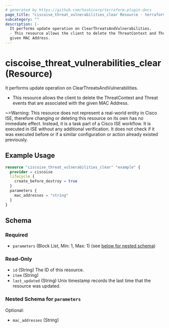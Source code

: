 ```yaml
---
# generated by https://github.com/hashicorp/terraform-plugin-docs
page_title: "ciscoise_threat_vulnerabilities_clear Resource - terraform-provider-ciscoise"
subcategory: ""
description: |-
  It performs update operation on ClearThreatsAndVulnerabilities.
  - This resource allows the client to delete the ThreatContext and Threat events that are associated with the
  given MAC Address.
---
```


# ciscoise_threat_vulnerabilities_clear (Resource)

It performs update operation on ClearThreatsAndVulnerabilities.
- This resource allows the client to delete the ThreatContext and Threat events that are associated with the
given MAC Address.


~>Warning: This resource does not represent a real-world entity in Cisco ISE, therefore changing or deleting this resource on its own has no immediate effect. Instead, it is a task part of a Cisco ISE workflow. It is executed in ISE without any additional verification. It does not check if it was executed before or if a similar configuration or action already existed previously.

## Example Usage

```terraform
resource "ciscoise_threat_vulnerabilities_clear" "example" {
  provider = ciscoise
  lifecycle {
    create_before_destroy = true
  }
  parameters {
    mac_addresses = "string"
  }
}
```

<!-- schema generated by tfplugindocs -->
## Schema

### Required

- `parameters` (Block List, Min: 1, Max: 1) (see [below for nested schema](#nestedblock--parameters))

### Read-Only

- `id` (String) The ID of this resource.
- `item` (String)
- `last_updated` (String) Unix timestamp records the last time that the resource was updated.

<a id="nestedblock--parameters"></a>
### Nested Schema for `parameters`

Optional:

- `mac_addresses` (String)


